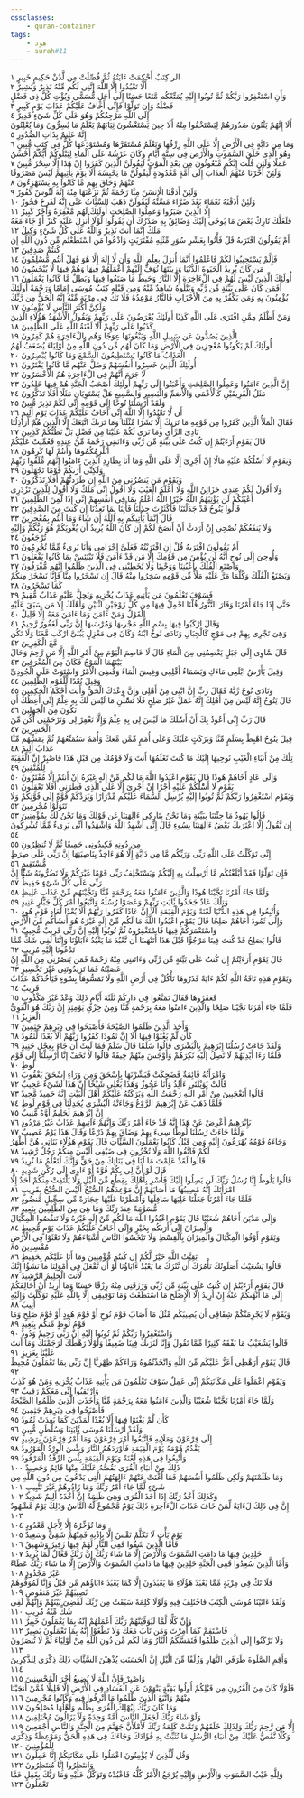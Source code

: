 ```yaml
---
cssclasses:
    - quran-container
tags:
    - هود
    - surah#11
---
```


الر كِتَبٌ أُحْكِمَتْ ءَايَتُهُ ثُمَّ فُصِّلَتْ مِن لَّدُنْ حَكِيمٍ خَبِيرٍ  ١<br>
أَلَّا تَعْبُدُوا إِلَّا اللَّهَ إِنَّنِى لَكُم مِّنْهُ نَذِيرٌ وَبَشِيرٌ  ٢<br>
وَأَنِ اسْتَغْفِرُوا رَبَّكُمْ ثُمَّ تُوبُوا إِلَيْهِ يُمَتِّعْكُم مَّتَعًا حَسَنًا إِلَى أَجَلٍ مُّسَمًّى وَيُؤْتِ كُلَّ ذِى فَضْلٍ فَضْلَهُ وَإِن تَوَلَّوْا فَإِنِّى أَخَافُ عَلَيْكُمْ عَذَابَ يَوْمٍ كَبِيرٍ  ٣<br>
إِلَى اللَّهِ مَرْجِعُكُمْ وَهُوَ عَلَى كُلِّ شَىْءٍ قَدِيرٌ  ٤<br>
أَلَا إِنَّهُمْ يَثْنُونَ صُدُورَهُمْ لِيَسْتَخْفُوا مِنْهُ أَلَا حِينَ يَسْتَغْشُونَ ثِيَابَهُمْ يَعْلَمُ مَا يُسِرُّونَ وَمَا يُعْلِنُونَ إِنَّهُ عَلِيمٌ بِذَاتِ الصُّدُورِ  ٥<br>
وَمَا مِن دَابَّةٍ فِى الْأَرْضِ إِلَّا عَلَى اللَّهِ رِزْقُهَا وَيَعْلَمُ مُسْتَقَرَّهَا وَمُسْتَوْدَعَهَا كُلٌّ فِى كِتَبٍ مُّبِينٍ  ٦<br>
وَهُوَ الَّذِى خَلَقَ السَّمَوَتِ وَالْأَرْضَ فِى سِتَّةِ أَيَّامٍ وَكَانَ عَرْشُهُ عَلَى الْمَاءِ لِيَبْلُوَكُمْ أَيُّكُمْ أَحْسَنُ عَمَلًا وَلَئِن قُلْتَ إِنَّكُم مَّبْعُوثُونَ مِن بَعْدِ الْمَوْتِ لَيَقُولَنَّ الَّذِينَ كَفَرُوا إِنْ هَذَا إِلَّا سِحْرٌ مُّبِينٌ  ٧<br>
وَلَئِنْ أَخَّرْنَا عَنْهُمُ الْعَذَابَ إِلَى أُمَّةٍ مَّعْدُودَةٍ لَّيَقُولُنَّ مَا يَحْبِسُهُ أَلَا يَوْمَ يَأْتِيهِمْ لَيْسَ مَصْرُوفًا عَنْهُمْ وَحَاقَ بِهِم مَّا كَانُوا بِهِ يَسْتَهْزِءُونَ  ٨<br>
وَلَئِنْ أَذَقْنَا الْإِنسَنَ مِنَّا رَحْمَةً ثُمَّ نَزَعْنَهَا مِنْهُ إِنَّهُ لَئَُوسٌ كَفُورٌ  ٩<br>
وَلَئِنْ أَذَقْنَهُ نَعْمَاءَ بَعْدَ ضَرَّاءَ مَسَّتْهُ لَيَقُولَنَّ ذَهَبَ السَّئَِّاتُ عَنِّى إِنَّهُ لَفَرِحٌ فَخُورٌ  ١۰<br>
إِلَّا الَّذِينَ صَبَرُوا وَعَمِلُوا الصَّلِحَتِ أُولَئِكَ لَهُم مَّغْفِرَةٌ وَأَجْرٌ كَبِيرٌ  ١١<br>
فَلَعَلَّكَ تَارِكٌ بَعْضَ مَا يُوحَى إِلَيْكَ وَضَائِقٌ بِهِ صَدْرُكَ أَن يَقُولُوا لَوْلَا أُنزِلَ عَلَيْهِ كَنزٌ أَوْ جَاءَ مَعَهُ مَلَكٌ إِنَّمَا أَنتَ نَذِيرٌ وَاللَّهُ عَلَى كُلِّ شَىْءٍ وَكِيلٌ  ١٢<br>
أَمْ يَقُولُونَ افْتَرَىهُ قُلْ فَأْتُوا بِعَشْرِ سُوَرٍ مِّثْلِهِ مُفْتَرَيَتٍ وَادْعُوا مَنِ اسْتَطَعْتُم مِّن دُونِ اللَّهِ إِن كُنتُمْ صَدِقِينَ  ١٣<br>
فَإِلَّمْ يَسْتَجِيبُوا لَكُمْ فَاعْلَمُوا أَنَّمَا أُنزِلَ بِعِلْمِ اللَّهِ وَأَن لَّا إِلَهَ إِلَّا هُوَ فَهَلْ أَنتُم مُّسْلِمُونَ  ١٤<br>
مَن كَانَ يُرِيدُ الْحَيَوةَ الدُّنْيَا وَزِينَتَهَا نُوَفِّ إِلَيْهِمْ أَعْمَلَهُمْ فِيهَا وَهُمْ فِيهَا لَا يُبْخَسُونَ  ١٥<br>
أُولَئِكَ الَّذِينَ لَيْسَ لَهُمْ فِى الْءَاخِرَةِ إِلَّا النَّارُ وَحَبِطَ مَا صَنَعُوا فِيهَا وَبَطِلٌ مَّا كَانُوا يَعْمَلُونَ  ١٦<br>
أَفَمَن كَانَ عَلَى بَيِّنَةٍ مِّن رَّبِّهِ وَيَتْلُوهُ شَاهِدٌ مِّنْهُ وَمِن قَبْلِهِ كِتَبُ مُوسَى إِمَامًا وَرَحْمَةً أُولَئِكَ يُؤْمِنُونَ بِهِ وَمَن يَكْفُرْ بِهِ مِنَ الْأَحْزَابِ فَالنَّارُ مَوْعِدُهُ فَلَا تَكُ فِى مِرْيَةٍ مِّنْهُ إِنَّهُ الْحَقُّ مِن رَّبِّكَ وَلَكِنَّ أَكْثَرَ النَّاسِ لَا يُؤْمِنُونَ  ١٧<br>
وَمَنْ أَظْلَمُ مِمَّنِ افْتَرَى عَلَى اللَّهِ كَذِبًا أُولَئِكَ يُعْرَضُونَ عَلَى رَبِّهِمْ وَيَقُولُ الْأَشْهَدُ هَؤُلَاءِ الَّذِينَ كَذَبُوا عَلَى رَبِّهِمْ أَلَا لَعْنَةُ اللَّهِ عَلَى الظَّلِمِينَ  ١٨<br>
الَّذِينَ يَصُدُّونَ عَن سَبِيلِ اللَّهِ وَيَبْغُونَهَا عِوَجًا وَهُم بِالْءَاخِرَةِ هُمْ كَفِرُونَ  ١٩<br>
أُولَئِكَ لَمْ يَكُونُوا مُعْجِزِينَ فِى الْأَرْضِ وَمَا كَانَ لَهُم مِّن دُونِ اللَّهِ مِنْ أَوْلِيَاءَ يُضَعَفُ لَهُمُ الْعَذَابُ مَا كَانُوا يَسْتَطِيعُونَ السَّمْعَ وَمَا كَانُوا يُبْصِرُونَ  ٢۰<br>
أُولَئِكَ الَّذِينَ خَسِرُوا أَنفُسَهُمْ وَضَلَّ عَنْهُم مَّا كَانُوا يَفْتَرُونَ  ٢١<br>
لَا جَرَمَ أَنَّهُمْ فِى الْءَاخِرَةِ هُمُ الْأَخْسَرُونَ  ٢٢<br>
إِنَّ الَّذِينَ ءَامَنُوا وَعَمِلُوا الصَّلِحَتِ وَأَخْبَتُوا إِلَى رَبِّهِمْ أُولَئِكَ أَصْحَبُ الْجَنَّةِ هُمْ فِيهَا خَلِدُونَ  ٢٣<br>
مَثَلُ الْفَرِيقَيْنِ كَالْأَعْمَى وَالْأَصَمِّ وَالْبَصِيرِ وَالسَّمِيعِ هَلْ يَسْتَوِيَانِ مَثَلًا أَفَلَا تَذَكَّرُونَ  ٢٤<br>
وَلَقَدْ أَرْسَلْنَا نُوحًا إِلَى قَوْمِهِ إِنِّى لَكُمْ نَذِيرٌ مُّبِينٌ  ٢٥<br>
أَن لَّا تَعْبُدُوا إِلَّا اللَّهَ إِنِّى أَخَافُ عَلَيْكُمْ عَذَابَ يَوْمٍ أَلِيمٍ  ٢٦<br>
فَقَالَ الْمَلَأُ الَّذِينَ كَفَرُوا مِن قَوْمِهِ مَا نَرَىكَ إِلَّا بَشَرًا مِّثْلَنَا وَمَا نَرَىكَ اتَّبَعَكَ إِلَّا الَّذِينَ هُمْ أَرَاذِلُنَا بَادِىَ الرَّأْىِ وَمَا نَرَى لَكُمْ عَلَيْنَا مِن فَضْلٍ بَلْ نَظُنُّكُمْ كَذِبِينَ  ٢٧<br>
قَالَ يَقَوْمِ أَرَءَيْتُمْ إِن كُنتُ عَلَى بَيِّنَةٍ مِّن رَّبِّى وَءَاتَىنِى رَحْمَةً مِّنْ عِندِهِ فَعُمِّيَتْ عَلَيْكُمْ أَنُلْزِمُكُمُوهَا وَأَنتُمْ لَهَا كَرِهُونَ  ٢٨<br>
وَيَقَوْمِ لَا أَسَْٔلُكُمْ عَلَيْهِ مَالًا إِنْ أَجْرِىَ إِلَّا عَلَى اللَّهِ وَمَا أَنَا بِطَارِدِ الَّذِينَ ءَامَنُوا إِنَّهُم مُّلَقُوا رَبِّهِمْ وَلَكِنِّى أَرَىكُمْ قَوْمًا تَجْهَلُونَ  ٢٩<br>
وَيَقَوْمِ مَن يَنصُرُنِى مِنَ اللَّهِ إِن طَرَدتُّهُمْ أَفَلَا تَذَكَّرُونَ  ٣۰<br>
وَلَا أَقُولُ لَكُمْ عِندِى خَزَائِنُ اللَّهِ وَلَا أَعْلَمُ الْغَيْبَ وَلَا أَقُولُ إِنِّى مَلَكٌ وَلَا أَقُولُ لِلَّذِينَ تَزْدَرِى أَعْيُنُكُمْ لَن يُؤْتِيَهُمُ اللَّهُ خَيْرًا اللَّهُ أَعْلَمُ بِمَا فِى أَنفُسِهِمْ إِنِّى إِذًا لَّمِنَ الظَّلِمِينَ  ٣١<br>
قَالُوا يَنُوحُ قَدْ جَدَلْتَنَا فَأَكْثَرْتَ جِدَلَنَا فَأْتِنَا بِمَا تَعِدُنَا إِن كُنتَ مِنَ الصَّدِقِينَ  ٣٢<br>
قَالَ إِنَّمَا يَأْتِيكُم بِهِ اللَّهُ إِن شَاءَ وَمَا أَنتُم بِمُعْجِزِينَ  ٣٣<br>
وَلَا يَنفَعُكُمْ نُصْحِى إِنْ أَرَدتُّ أَنْ أَنصَحَ لَكُمْ إِن كَانَ اللَّهُ يُرِيدُ أَن يُغْوِيَكُمْ هُوَ رَبُّكُمْ وَإِلَيْهِ تُرْجَعُونَ  ٣٤<br>
أَمْ يَقُولُونَ افْتَرَىهُ قُلْ إِنِ افْتَرَيْتُهُ فَعَلَىَّ إِجْرَامِى وَأَنَا بَرِىءٌ مِّمَّا تُجْرِمُونَ  ٣٥<br>
وَأُوحِىَ إِلَى نُوحٍ أَنَّهُ لَن يُؤْمِنَ مِن قَوْمِكَ إِلَّا مَن قَدْ ءَامَنَ فَلَا تَبْتَئِسْ بِمَا كَانُوا يَفْعَلُونَ  ٣٦<br>
وَاصْنَعِ الْفُلْكَ بِأَعْيُنِنَا وَوَحْيِنَا وَلَا تُخَطِبْنِى فِى الَّذِينَ ظَلَمُوا إِنَّهُم مُّغْرَقُونَ  ٣٧<br>
وَيَصْنَعُ الْفُلْكَ وَكُلَّمَا مَرَّ عَلَيْهِ مَلَأٌ مِّن قَوْمِهِ سَخِرُوا مِنْهُ قَالَ إِن تَسْخَرُوا مِنَّا فَإِنَّا نَسْخَرُ مِنكُمْ كَمَا تَسْخَرُونَ  ٣٨<br>
فَسَوْفَ تَعْلَمُونَ مَن يَأْتِيهِ عَذَابٌ يُخْزِيهِ وَيَحِلُّ عَلَيْهِ عَذَابٌ مُّقِيمٌ  ٣٩<br>
حَتَّى إِذَا جَاءَ أَمْرُنَا وَفَارَ التَّنُّورُ قُلْنَا احْمِلْ فِيهَا مِن كُلٍّ زَوْجَيْنِ اثْنَيْنِ وَأَهْلَكَ إِلَّا مَن سَبَقَ عَلَيْهِ الْقَوْلُ وَمَنْ ءَامَنَ وَمَا ءَامَنَ مَعَهُ إِلَّا قَلِيلٌ  ٤۰<br>
وَقَالَ ارْكَبُوا فِيهَا بِسْمِ اللَّهِ مَجْرىهَا وَمُرْسَىهَا إِنَّ رَبِّى لَغَفُورٌ رَّحِيمٌ  ٤١<br>
وَهِىَ تَجْرِى بِهِمْ فِى مَوْجٍ كَالْجِبَالِ وَنَادَى نُوحٌ ابْنَهُ وَكَانَ فِى مَعْزِلٍ يَبُنَىَّ ارْكَب مَّعَنَا وَلَا تَكُن مَّعَ الْكَفِرِينَ  ٤٢<br>
قَالَ سََٔاوِى إِلَى جَبَلٍ يَعْصِمُنِى مِنَ الْمَاءِ قَالَ لَا عَاصِمَ الْيَوْمَ مِنْ أَمْرِ اللَّهِ إِلَّا مَن رَّحِمَ وَحَالَ بَيْنَهُمَا الْمَوْجُ فَكَانَ مِنَ الْمُغْرَقِينَ  ٤٣<br>
وَقِيلَ يَأَرْضُ ابْلَعِى مَاءَكِ وَيَسَمَاءُ أَقْلِعِى وَغِيضَ الْمَاءُ وَقُضِىَ الْأَمْرُ وَاسْتَوَتْ عَلَى الْجُودِىِّ وَقِيلَ بُعْدًا لِّلْقَوْمِ الظَّلِمِينَ  ٤٤<br>
وَنَادَى نُوحٌ رَّبَّهُ فَقَالَ رَبِّ إِنَّ ابْنِى مِنْ أَهْلِى وَإِنَّ وَعْدَكَ الْحَقُّ وَأَنتَ أَحْكَمُ الْحَكِمِينَ  ٤٥<br>
قَالَ يَنُوحُ إِنَّهُ لَيْسَ مِنْ أَهْلِكَ إِنَّهُ عَمَلٌ غَيْرُ صَلِحٍ فَلَا تَسَْٔلْنِ مَا لَيْسَ لَكَ بِهِ عِلْمٌ إِنِّى أَعِظُكَ أَن تَكُونَ مِنَ الْجَهِلِينَ  ٤٦<br>
قَالَ رَبِّ إِنِّى أَعُوذُ بِكَ أَنْ أَسَْٔلَكَ مَا لَيْسَ لِى بِهِ عِلْمٌ وَإِلَّا تَغْفِرْ لِى وَتَرْحَمْنِى أَكُن مِّنَ الْخَسِرِينَ  ٤٧<br>
قِيلَ يَنُوحُ اهْبِطْ بِسَلَمٍ مِّنَّا وَبَرَكَتٍ عَلَيْكَ وَعَلَى أُمَمٍ مِّمَّن مَّعَكَ وَأُمَمٌ سَنُمَتِّعُهُمْ ثُمَّ يَمَسُّهُم مِّنَّا عَذَابٌ أَلِيمٌ  ٤٨<br>
تِلْكَ مِنْ أَنبَاءِ الْغَيْبِ نُوحِيهَا إِلَيْكَ مَا كُنتَ تَعْلَمُهَا أَنتَ وَلَا قَوْمُكَ مِن قَبْلِ هَذَا فَاصْبِرْ إِنَّ الْعَقِبَةَ لِلْمُتَّقِينَ  ٤٩<br>
وَإِلَى عَادٍ أَخَاهُمْ هُودًا قَالَ يَقَوْمِ اعْبُدُوا اللَّهَ مَا لَكُم مِّنْ إِلَهٍ غَيْرُهُ إِنْ أَنتُمْ إِلَّا مُفْتَرُونَ  ٥۰<br>
يَقَوْمِ لَا أَسَْٔلُكُمْ عَلَيْهِ أَجْرًا إِنْ أَجْرِىَ إِلَّا عَلَى الَّذِى فَطَرَنِى أَفَلَا تَعْقِلُونَ  ٥١<br>
وَيَقَوْمِ اسْتَغْفِرُوا رَبَّكُمْ ثُمَّ تُوبُوا إِلَيْهِ يُرْسِلِ السَّمَاءَ عَلَيْكُم مِّدْرَارًا وَيَزِدْكُمْ قُوَّةً إِلَى قُوَّتِكُمْ وَلَا تَتَوَلَّوْا مُجْرِمِينَ  ٥٢<br>
قَالُوا يَهُودُ مَا جِئْتَنَا بِبَيِّنَةٍ وَمَا نَحْنُ بِتَارِكِى ءَالِهَتِنَا عَن قَوْلِكَ وَمَا نَحْنُ لَكَ بِمُؤْمِنِينَ  ٥٣<br>
إِن نَّقُولُ إِلَّا اعْتَرَىكَ بَعْضُ ءَالِهَتِنَا بِسُوءٍ قَالَ إِنِّى أُشْهِدُ اللَّهَ وَاشْهَدُوا أَنِّى بَرِىءٌ مِّمَّا تُشْرِكُونَ  ٥٤<br>
مِن دُونِهِ فَكِيدُونِى جَمِيعًا ثُمَّ لَا تُنظِرُونِ  ٥٥<br>
إِنِّى تَوَكَّلْتُ عَلَى اللَّهِ رَبِّى وَرَبِّكُم مَّا مِن دَابَّةٍ إِلَّا هُوَ ءَاخِذٌ بِنَاصِيَتِهَا إِنَّ رَبِّى عَلَى صِرَطٍ مُّسْتَقِيمٍ  ٥٦<br>
فَإِن تَوَلَّوْا فَقَدْ أَبْلَغْتُكُم مَّا أُرْسِلْتُ بِهِ إِلَيْكُمْ وَيَسْتَخْلِفُ رَبِّى قَوْمًا غَيْرَكُمْ وَلَا تَضُرُّونَهُ شَئًْا إِنَّ رَبِّى عَلَى كُلِّ شَىْءٍ حَفِيظٌ  ٥٧<br>
وَلَمَّا جَاءَ أَمْرُنَا نَجَّيْنَا هُودًا وَالَّذِينَ ءَامَنُوا مَعَهُ بِرَحْمَةٍ مِّنَّا وَنَجَّيْنَهُم مِّنْ عَذَابٍ غَلِيظٍ  ٥٨<br>
وَتِلْكَ عَادٌ جَحَدُوا بَِٔايَتِ رَبِّهِمْ وَعَصَوْا رُسُلَهُ وَاتَّبَعُوا أَمْرَ كُلِّ جَبَّارٍ عَنِيدٍ  ٥٩<br>
وَأُتْبِعُوا فِى هَذِهِ الدُّنْيَا لَعْنَةً وَيَوْمَ الْقِيَمَةِ أَلَا إِنَّ عَادًا كَفَرُوا رَبَّهُمْ أَلَا بُعْدًا لِّعَادٍ قَوْمِ هُودٍ  ٦۰<br>
وَإِلَى ثَمُودَ أَخَاهُمْ صَلِحًا قَالَ يَقَوْمِ اعْبُدُوا اللَّهَ مَا لَكُم مِّنْ إِلَهٍ غَيْرُهُ هُوَ أَنشَأَكُم مِّنَ الْأَرْضِ وَاسْتَعْمَرَكُمْ فِيهَا فَاسْتَغْفِرُوهُ ثُمَّ تُوبُوا إِلَيْهِ إِنَّ رَبِّى قَرِيبٌ مُّجِيبٌ  ٦١<br>
قَالُوا يَصَلِحُ قَدْ كُنتَ فِينَا مَرْجُوًّا قَبْلَ هَذَا أَتَنْهَىنَا أَن نَّعْبُدَ مَا يَعْبُدُ ءَابَاؤُنَا وَإِنَّنَا لَفِى شَكٍّ مِّمَّا تَدْعُونَا إِلَيْهِ مُرِيبٍ  ٦٢<br>
قَالَ يَقَوْمِ أَرَءَيْتُمْ إِن كُنتُ عَلَى بَيِّنَةٍ مِّن رَّبِّى وَءَاتَىنِى مِنْهُ رَحْمَةً فَمَن يَنصُرُنِى مِنَ اللَّهِ إِنْ عَصَيْتُهُ فَمَا تَزِيدُونَنِى غَيْرَ تَخْسِيرٍ  ٦٣<br>
وَيَقَوْمِ هَذِهِ نَاقَةُ اللَّهِ لَكُمْ ءَايَةً فَذَرُوهَا تَأْكُلْ فِى أَرْضِ اللَّهِ وَلَا تَمَسُّوهَا بِسُوءٍ فَيَأْخُذَكُمْ عَذَابٌ قَرِيبٌ  ٦٤<br>
فَعَقَرُوهَا فَقَالَ تَمَتَّعُوا فِى دَارِكُمْ ثَلَثَةَ أَيَّامٍ ذَلِكَ وَعْدٌ غَيْرُ مَكْذُوبٍ  ٦٥<br>
فَلَمَّا جَاءَ أَمْرُنَا نَجَّيْنَا صَلِحًا وَالَّذِينَ ءَامَنُوا مَعَهُ بِرَحْمَةٍ مِّنَّا وَمِنْ خِزْىِ يَوْمِئِذٍ إِنَّ رَبَّكَ هُوَ الْقَوِىُّ الْعَزِيزُ  ٦٦<br>
وَأَخَذَ الَّذِينَ ظَلَمُوا الصَّيْحَةُ فَأَصْبَحُوا فِى دِيَرِهِمْ جَثِمِينَ  ٦٧<br>
كَأَن لَّمْ يَغْنَوْا فِيهَا أَلَا إِنَّ ثَمُودَا كَفَرُوا رَبَّهُمْ أَلَا بُعْدًا لِّثَمُودَ  ٦٨<br>
وَلَقَدْ جَاءَتْ رُسُلُنَا إِبْرَهِيمَ بِالْبُشْرَى قَالُوا سَلَمًا قَالَ سَلَمٌ فَمَا لَبِثَ أَن جَاءَ بِعِجْلٍ حَنِيذٍ  ٦٩<br>
فَلَمَّا رَءَا أَيْدِيَهُمْ لَا تَصِلُ إِلَيْهِ نَكِرَهُمْ وَأَوْجَسَ مِنْهُمْ خِيفَةً قَالُوا لَا تَخَفْ إِنَّا أُرْسِلْنَا إِلَى قَوْمِ لُوطٍ  ٧۰<br>
وَامْرَأَتُهُ قَائِمَةٌ فَضَحِكَتْ فَبَشَّرْنَهَا بِإِسْحَقَ وَمِن وَرَاءِ إِسْحَقَ يَعْقُوبَ  ٧١<br>
قَالَتْ يَوَيْلَتَى ءَأَلِدُ وَأَنَا عَجُوزٌ وَهَذَا بَعْلِى شَيْخًا إِنَّ هَذَا لَشَىْءٌ عَجِيبٌ  ٧٢<br>
قَالُوا أَتَعْجَبِينَ مِنْ أَمْرِ اللَّهِ رَحْمَتُ اللَّهِ وَبَرَكَتُهُ عَلَيْكُمْ أَهْلَ الْبَيْتِ إِنَّهُ حَمِيدٌ مَّجِيدٌ  ٧٣<br>
فَلَمَّا ذَهَبَ عَنْ إِبْرَهِيمَ الرَّوْعُ وَجَاءَتْهُ الْبُشْرَى يُجَدِلُنَا فِى قَوْمِ لُوطٍ  ٧٤<br>
إِنَّ إِبْرَهِيمَ لَحَلِيمٌ أَوَّهٌ مُّنِيبٌ  ٧٥<br>
يَإِبْرَهِيمُ أَعْرِضْ عَنْ هَذَا إِنَّهُ قَدْ جَاءَ أَمْرُ رَبِّكَ وَإِنَّهُمْ ءَاتِيهِمْ عَذَابٌ غَيْرُ مَرْدُودٍ  ٧٦<br>
وَلَمَّا جَاءَتْ رُسُلُنَا لُوطًا سِىءَ بِهِمْ وَضَاقَ بِهِمْ ذَرْعًا وَقَالَ هَذَا يَوْمٌ عَصِيبٌ  ٧٧<br>
وَجَاءَهُ قَوْمُهُ يُهْرَعُونَ إِلَيْهِ وَمِن قَبْلُ كَانُوا يَعْمَلُونَ السَّئَِّاتِ قَالَ يَقَوْمِ هَؤُلَاءِ بَنَاتِى هُنَّ أَطْهَرُ لَكُمْ فَاتَّقُوا اللَّهَ وَلَا تُخْزُونِ فِى ضَيْفِى أَلَيْسَ مِنكُمْ رَجُلٌ رَّشِيدٌ  ٧٨<br>
قَالُوا لَقَدْ عَلِمْتَ مَا لَنَا فِى بَنَاتِكَ مِنْ حَقٍّ وَإِنَّكَ لَتَعْلَمُ مَا نُرِيدُ  ٧٩<br>
قَالَ لَوْ أَنَّ لِى بِكُمْ قُوَّةً أَوْ ءَاوِى إِلَى رُكْنٍ شَدِيدٍ  ٨۰<br>
قَالُوا يَلُوطُ إِنَّا رُسُلُ رَبِّكَ لَن يَصِلُوا إِلَيْكَ فَأَسْرِ بِأَهْلِكَ بِقِطْعٍ مِّنَ الَّيْلِ وَلَا يَلْتَفِتْ مِنكُمْ أَحَدٌ إِلَّا امْرَأَتَكَ إِنَّهُ مُصِيبُهَا مَا أَصَابَهُمْ إِنَّ مَوْعِدَهُمُ الصُّبْحُ أَلَيْسَ الصُّبْحُ بِقَرِيبٍ  ٨١<br>
فَلَمَّا جَاءَ أَمْرُنَا جَعَلْنَا عَلِيَهَا سَافِلَهَا وَأَمْطَرْنَا عَلَيْهَا حِجَارَةً مِّن سِجِّيلٍ مَّنضُودٍ  ٨٢<br>
مُّسَوَّمَةً عِندَ رَبِّكَ وَمَا هِىَ مِنَ الظَّلِمِينَ بِبَعِيدٍ  ٨٣<br>
وَإِلَى مَدْيَنَ أَخَاهُمْ شُعَيْبًا قَالَ يَقَوْمِ اعْبُدُوا اللَّهَ مَا لَكُم مِّنْ إِلَهٍ غَيْرُهُ وَلَا تَنقُصُوا الْمِكْيَالَ وَالْمِيزَانَ إِنِّى أَرَىكُم بِخَيْرٍ وَإِنِّى أَخَافُ عَلَيْكُمْ عَذَابَ يَوْمٍ مُّحِيطٍ  ٨٤<br>
وَيَقَوْمِ أَوْفُوا الْمِكْيَالَ وَالْمِيزَانَ بِالْقِسْطِ وَلَا تَبْخَسُوا النَّاسَ أَشْيَاءَهُمْ وَلَا تَعْثَوْا فِى الْأَرْضِ مُفْسِدِينَ  ٨٥<br>
بَقِيَّتُ اللَّهِ خَيْرٌ لَّكُمْ إِن كُنتُم مُّؤْمِنِينَ وَمَا أَنَا عَلَيْكُم بِحَفِيظٍ  ٨٦<br>
قَالُوا يَشُعَيْبُ أَصَلَوتُكَ تَأْمُرُكَ أَن نَّتْرُكَ مَا يَعْبُدُ ءَابَاؤُنَا أَوْ أَن نَّفْعَلَ فِى أَمْوَلِنَا مَا نَشَؤُا إِنَّكَ لَأَنتَ الْحَلِيمُ الرَّشِيدُ  ٨٧<br>
قَالَ يَقَوْمِ أَرَءَيْتُمْ إِن كُنتُ عَلَى بَيِّنَةٍ مِّن رَّبِّى وَرَزَقَنِى مِنْهُ رِزْقًا حَسَنًا وَمَا أُرِيدُ أَنْ أُخَالِفَكُمْ إِلَى مَا أَنْهَىكُمْ عَنْهُ إِنْ أُرِيدُ إِلَّا الْإِصْلَحَ مَا اسْتَطَعْتُ وَمَا تَوْفِيقِى إِلَّا بِاللَّهِ عَلَيْهِ تَوَكَّلْتُ وَإِلَيْهِ أُنِيبُ  ٨٨<br>
وَيَقَوْمِ لَا يَجْرِمَنَّكُمْ شِقَاقِى أَن يُصِيبَكُم مِّثْلُ مَا أَصَابَ قَوْمَ نُوحٍ أَوْ قَوْمَ هُودٍ أَوْ قَوْمَ صَلِحٍ وَمَا قَوْمُ لُوطٍ مِّنكُم بِبَعِيدٍ  ٨٩<br>
وَاسْتَغْفِرُوا رَبَّكُمْ ثُمَّ تُوبُوا إِلَيْهِ إِنَّ رَبِّى رَحِيمٌ وَدُودٌ  ٩۰<br>
قَالُوا يَشُعَيْبُ مَا نَفْقَهُ كَثِيرًا مِّمَّا تَقُولُ وَإِنَّا لَنَرَىكَ فِينَا ضَعِيفًا وَلَوْلَا رَهْطُكَ لَرَجَمْنَكَ وَمَا أَنتَ عَلَيْنَا بِعَزِيزٍ  ٩١<br>
قَالَ يَقَوْمِ أَرَهْطِى أَعَزُّ عَلَيْكُم مِّنَ اللَّهِ وَاتَّخَذْتُمُوهُ وَرَاءَكُمْ ظِهْرِيًّا إِنَّ رَبِّى بِمَا تَعْمَلُونَ مُحِيطٌ  ٩٢<br>
وَيَقَوْمِ اعْمَلُوا عَلَى مَكَانَتِكُمْ إِنِّى عَمِلٌ سَوْفَ تَعْلَمُونَ مَن يَأْتِيهِ عَذَابٌ يُخْزِيهِ وَمَنْ هُوَ كَذِبٌ وَارْتَقِبُوا إِنِّى مَعَكُمْ رَقِيبٌ  ٩٣<br>
وَلَمَّا جَاءَ أَمْرُنَا نَجَّيْنَا شُعَيْبًا وَالَّذِينَ ءَامَنُوا مَعَهُ بِرَحْمَةٍ مِّنَّا وَأَخَذَتِ الَّذِينَ ظَلَمُوا الصَّيْحَةُ فَأَصْبَحُوا فِى دِيَرِهِمْ جَثِمِينَ  ٩٤<br>
كَأَن لَّمْ يَغْنَوْا فِيهَا أَلَا بُعْدًا لِّمَدْيَنَ كَمَا بَعِدَتْ ثَمُودُ  ٩٥<br>
وَلَقَدْ أَرْسَلْنَا مُوسَى بَِٔايَتِنَا وَسُلْطَنٍ مُّبِينٍ  ٩٦<br>
إِلَى فِرْعَوْنَ وَمَلَإِيهِ فَاتَّبَعُوا أَمْرَ فِرْعَوْنَ وَمَا أَمْرُ فِرْعَوْنَ بِرَشِيدٍ  ٩٧<br>
يَقْدُمُ قَوْمَهُ يَوْمَ الْقِيَمَةِ فَأَوْرَدَهُمُ النَّارَ وَبِئْسَ الْوِرْدُ الْمَوْرُودُ  ٩٨<br>
وَأُتْبِعُوا فِى هَذِهِ لَعْنَةً وَيَوْمَ الْقِيَمَةِ بِئْسَ الرِّفْدُ الْمَرْفُودُ  ٩٩<br>
ذَلِكَ مِنْ أَنبَاءِ الْقُرَى نَقُصُّهُ عَلَيْكَ مِنْهَا قَائِمٌ وَحَصِيدٌ  ١۰۰<br>
وَمَا ظَلَمْنَهُمْ وَلَكِن ظَلَمُوا أَنفُسَهُمْ فَمَا أَغْنَتْ عَنْهُمْ ءَالِهَتُهُمُ الَّتِى يَدْعُونَ مِن دُونِ اللَّهِ مِن شَىْءٍ لَّمَّا جَاءَ أَمْرُ رَبِّكَ وَمَا زَادُوهُمْ غَيْرَ تَتْبِيبٍ  ١۰١<br>
وَكَذَلِكَ أَخْذُ رَبِّكَ إِذَا أَخَذَ الْقُرَى وَهِىَ ظَلِمَةٌ إِنَّ أَخْذَهُ أَلِيمٌ شَدِيدٌ  ١۰٢<br>
إِنَّ فِى ذَلِكَ لَءَايَةً لِّمَنْ خَافَ عَذَابَ الْءَاخِرَةِ ذَلِكَ يَوْمٌ مَّجْمُوعٌ لَّهُ النَّاسُ وَذَلِكَ يَوْمٌ مَّشْهُودٌ  ١۰٣<br>
وَمَا نُؤَخِّرُهُ إِلَّا لِأَجَلٍ مَّعْدُودٍ  ١۰٤<br>
يَوْمَ يَأْتِ لَا تَكَلَّمُ نَفْسٌ إِلَّا بِإِذْنِهِ فَمِنْهُمْ شَقِىٌّ وَسَعِيدٌ  ١۰٥<br>
فَأَمَّا الَّذِينَ شَقُوا فَفِى النَّارِ لَهُمْ فِيهَا زَفِيرٌ وَشَهِيقٌ  ١۰٦<br>
خَلِدِينَ فِيهَا مَا دَامَتِ السَّمَوَتُ وَالْأَرْضُ إِلَّا مَا شَاءَ رَبُّكَ إِنَّ رَبَّكَ فَعَّالٌ لِّمَا يُرِيدُ  ١۰٧<br>
وَأَمَّا الَّذِينَ سُعِدُوا فَفِى الْجَنَّةِ خَلِدِينَ فِيهَا مَا دَامَتِ السَّمَوَتُ وَالْأَرْضُ إِلَّا مَا شَاءَ رَبُّكَ عَطَاءً غَيْرَ مَجْذُوذٍ  ١۰٨<br>
فَلَا تَكُ فِى مِرْيَةٍ مِّمَّا يَعْبُدُ هَؤُلَاءِ مَا يَعْبُدُونَ إِلَّا كَمَا يَعْبُدُ ءَابَاؤُهُم مِّن قَبْلُ وَإِنَّا لَمُوَفُّوهُمْ نَصِيبَهُمْ غَيْرَ مَنقُوصٍ  ١۰٩<br>
وَلَقَدْ ءَاتَيْنَا مُوسَى الْكِتَبَ فَاخْتُلِفَ فِيهِ وَلَوْلَا كَلِمَةٌ سَبَقَتْ مِن رَّبِّكَ لَقُضِىَ بَيْنَهُمْ وَإِنَّهُمْ لَفِى شَكٍّ مِّنْهُ مُرِيبٍ  ١١۰<br>
وَإِنَّ كُلًّا لَّمَّا لَيُوَفِّيَنَّهُمْ رَبُّكَ أَعْمَلَهُمْ إِنَّهُ بِمَا يَعْمَلُونَ خَبِيرٌ  ١١١<br>
فَاسْتَقِمْ كَمَا أُمِرْتَ وَمَن تَابَ مَعَكَ وَلَا تَطْغَوْا إِنَّهُ بِمَا تَعْمَلُونَ بَصِيرٌ  ١١٢<br>
وَلَا تَرْكَنُوا إِلَى الَّذِينَ ظَلَمُوا فَتَمَسَّكُمُ النَّارُ وَمَا لَكُم مِّن دُونِ اللَّهِ مِنْ أَوْلِيَاءَ ثُمَّ لَا تُنصَرُونَ  ١١٣<br>
وَأَقِمِ الصَّلَوةَ طَرَفَىِ النَّهَارِ وَزُلَفًا مِّنَ الَّيْلِ إِنَّ الْحَسَنَتِ يُذْهِبْنَ السَّئَِّاتِ ذَلِكَ ذِكْرَى لِلذَّكِرِينَ  ١١٤<br>
وَاصْبِرْ فَإِنَّ اللَّهَ لَا يُضِيعُ أَجْرَ الْمُحْسِنِينَ  ١١٥<br>
فَلَوْلَا كَانَ مِنَ الْقُرُونِ مِن قَبْلِكُمْ أُولُوا بَقِيَّةٍ يَنْهَوْنَ عَنِ الْفَسَادِ فِى الْأَرْضِ إِلَّا قَلِيلًا مِّمَّنْ أَنجَيْنَا مِنْهُمْ وَاتَّبَعَ الَّذِينَ ظَلَمُوا مَا أُتْرِفُوا فِيهِ وَكَانُوا مُجْرِمِينَ  ١١٦<br>
وَمَا كَانَ رَبُّكَ لِيُهْلِكَ الْقُرَى بِظُلْمٍ وَأَهْلُهَا مُصْلِحُونَ  ١١٧<br>
وَلَوْ شَاءَ رَبُّكَ لَجَعَلَ النَّاسَ أُمَّةً وَحِدَةً وَلَا يَزَالُونَ مُخْتَلِفِينَ  ١١٨<br>
إِلَّا مَن رَّحِمَ رَبُّكَ وَلِذَلِكَ خَلَقَهُمْ وَتَمَّتْ كَلِمَةُ رَبِّكَ لَأَمْلَأَنَّ جَهَنَّمَ مِنَ الْجِنَّةِ وَالنَّاسِ أَجْمَعِينَ  ١١٩<br>
وَكُلًّا نَّقُصُّ عَلَيْكَ مِنْ أَنبَاءِ الرُّسُلِ مَا نُثَبِّتُ بِهِ فُؤَادَكَ وَجَاءَكَ فِى هَذِهِ الْحَقُّ وَمَوْعِظَةٌ وَذِكْرَى لِلْمُؤْمِنِينَ  ١٢۰<br>
وَقُل لِّلَّذِينَ لَا يُؤْمِنُونَ اعْمَلُوا عَلَى مَكَانَتِكُمْ إِنَّا عَمِلُونَ  ١٢١<br>
وَانتَظِرُوا إِنَّا مُنتَظِرُونَ  ١٢٢<br>
وَلِلَّهِ غَيْبُ السَّمَوَتِ وَالْأَرْضِ وَإِلَيْهِ يُرْجَعُ الْأَمْرُ كُلُّهُ فَاعْبُدْهُ وَتَوَكَّلْ عَلَيْهِ وَمَا رَبُّكَ بِغَفِلٍ عَمَّا تَعْمَلُونَ  ١٢٣<br>
